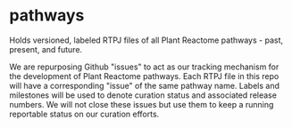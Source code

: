 # pathways
Holds versioned, labeled RTPJ files of all Plant Reactome pathways - past, present, and future.

We are repurposing Github "issues" to act as our tracking mechanism for the development of Plant Reactome pathways. Each RTPJ file in this repo will have a corresponding "issue" of the same pathway name. Labels and milestones will be used to denote curation status and associated release numbers. We will not close these issues but use them to keep a running reportable status on our curation efforts.
